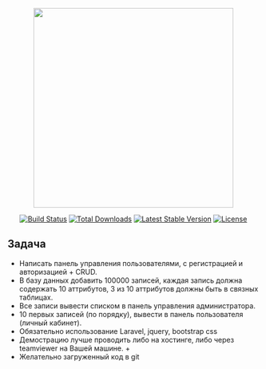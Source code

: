 <p align="center"><img src="https://res.cloudinary.com/dtfbvvkyp/image/upload/v1566331377/laravel-logolockup-cmyk-red.svg" width="400"></p>

<p align="center">
<a href="https://travis-ci.org/laravel/framework"><img src="https://travis-ci.org/laravel/framework.svg" alt="Build Status"></a>
<a href="https://packagist.org/packages/laravel/framework"><img src="https://poser.pugx.org/laravel/framework/d/total.svg" alt="Total Downloads"></a>
<a href="https://packagist.org/packages/laravel/framework"><img src="https://poser.pugx.org/laravel/framework/v/stable.svg" alt="Latest Stable Version"></a>
<a href="https://packagist.org/packages/laravel/framework"><img src="https://poser.pugx.org/laravel/framework/license.svg" alt="License"></a>
</p>

## Задача

* Написать панель управления пользователями, с регистрацией и авторизацией + CRUD.
* В базу данных добавить 100000 записей, каждая запись должна содержать 10 аттрибутов, 3 из 10 аттрибутов должны быть в связных таблицах.
* Все записи вывести списком в панель управления администратора.
* 10 первых записей (по порядку), вывести в панель пользователя (личный кабинет).
* Обязательно использование Laravel, jquery, bootstrap css
* Демострацию лучше проводить либо на хостинге, либо через teamviewer на Вашей машине. +
* Желательно загруженный код в git

